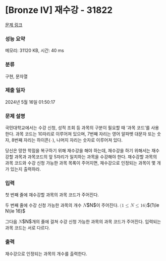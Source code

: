 # [Bronze IV] 재수강 - 31822 

[문제 링크](https://www.acmicpc.net/problem/31822) 

### 성능 요약

메모리: 31120 KB, 시간: 40 ms

### 분류

구현, 문자열

### 제출 일자

2024년 5월 16일 01:50:17

### 문제 설명

<p>국민대학교에서는 수강 신청, 성적 조회 등 과목의 구분이 필요할 때 ’과목 코드’를 사용한다. 과목 코드는 10자리로 이루어져 있으며, 7번째 자리는 영어 알파벳 대문자 또는 숫자, 8번째 자리는 하이픈(<span style="color:#e74c3c;"><code>-</code></span>), 나머지 자리는 숫자로 이루어져 있다.</p>

<p>당신은 망한 학점을 복구하기 위해 재수강을 해야 하는데, 재수강을 하기 위해서는 재수강할 과목과 과목코드의 앞 5자리가 일치하는 과목을 수강해야 한다. 재수강할 과목의 과목 코드와 수강 신청 가능한 과목 목록이 주어지면, 재수강으로 인정되는 과목이 몇 개가 있는지 출력하라.</p>

### 입력 

 <p>첫 번째 줄에 재수강할 과목의 과목 코드가 주어진다.</p>

<p>두 번째 줄에 수강 신청 가능한 과목의 개수 <mjx-container class="MathJax" jax="CHTML" style="font-size: 109%; position: relative;"><mjx-math class="MJX-TEX" aria-hidden="true"><mjx-mi class="mjx-i"><mjx-c class="mjx-c1D441 TEX-I"></mjx-c></mjx-mi></mjx-math><mjx-assistive-mml unselectable="on" display="inline"><math xmlns="http://www.w3.org/1998/Math/MathML"><mi>N</mi></math></mjx-assistive-mml><span aria-hidden="true" class="no-mathjax mjx-copytext">$N$</span></mjx-container>이 주어진다. <mjx-container class="MathJax" jax="CHTML" style="font-size: 109%; position: relative;"><mjx-math class="MJX-TEX" aria-hidden="true"><mjx-mo class="mjx-n"><mjx-c class="mjx-c28"></mjx-c></mjx-mo><mjx-mn class="mjx-n"><mjx-c class="mjx-c31"></mjx-c></mjx-mn><mjx-mo class="mjx-n" space="4"><mjx-c class="mjx-c2264"></mjx-c></mjx-mo><mjx-mi class="mjx-i" space="4"><mjx-c class="mjx-c1D441 TEX-I"></mjx-c></mjx-mi><mjx-mo class="mjx-n" space="4"><mjx-c class="mjx-c2264"></mjx-c></mjx-mo><mjx-mn class="mjx-n" space="4"><mjx-c class="mjx-c31"></mjx-c><mjx-c class="mjx-c36"></mjx-c></mjx-mn><mjx-mo class="mjx-n"><mjx-c class="mjx-c29"></mjx-c></mjx-mo></mjx-math><mjx-assistive-mml unselectable="on" display="inline"><math xmlns="http://www.w3.org/1998/Math/MathML"><mo stretchy="false">(</mo><mn>1</mn><mo>≤</mo><mi>N</mi><mo>≤</mo><mn>16</mn><mo stretchy="false">)</mo></math></mjx-assistive-mml><span aria-hidden="true" class="no-mathjax mjx-copytext">$(1\le N\le 16)$</span> </mjx-container></p>

<p>그다음 <mjx-container class="MathJax" jax="CHTML" style="font-size: 109%; position: relative;"><mjx-math class="MJX-TEX" aria-hidden="true"><mjx-mi class="mjx-i"><mjx-c class="mjx-c1D441 TEX-I"></mjx-c></mjx-mi></mjx-math><mjx-assistive-mml unselectable="on" display="inline"><math xmlns="http://www.w3.org/1998/Math/MathML"><mi>N</mi></math></mjx-assistive-mml><span aria-hidden="true" class="no-mathjax mjx-copytext">$N$</span></mjx-container>개의 줄에 걸쳐 수강 신청 가능한 과목의 과목 코드가 주어진다. 입력되는 과목 코드는 서로 다르다.</p>

### 출력 

 <p>재수강으로 인정되는 과목의 개수를 출력한다.</p>

